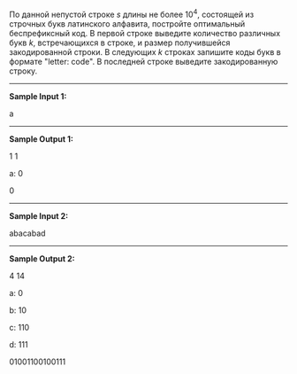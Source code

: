 По данной непустой строке $s$ длины не более $10^4$, состоящей из строчных букв латинского алфавита, постройте оптимальный беспрефиксный код. В первой строке выведите количество различных букв $k$, встречающихся в строке, и размер получившейся закодированной строки. В следующих $k$ строках запишите коды букв в формате "letter: code". В последней строке выведите закодированную строку.

***

**Sample Input 1:**

a

***

**Sample Output 1:**

1 1

a: 0

0


***

**Sample Input 2:**

abacabad

***

**Sample Output 2:**

4 14

a: 0

b: 10

c: 110

d: 111

01001100100111



